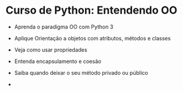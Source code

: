 # Curso de Python: Entendendo OO

+ Aprenda o paradigma OO com Python 3

+ Aplique Orientação a objetos com atributos, métodos e classes

+ Veja como usar propriedades

+ Entenda encapsulamento e coesão

+ Saiba quando deixar o seu método privado ou público
+
